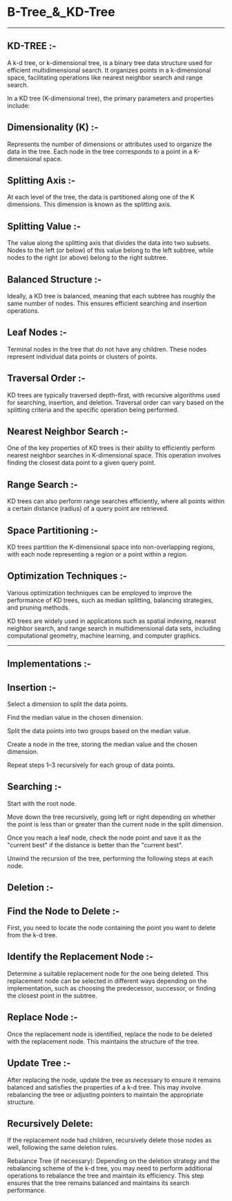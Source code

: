# B-Tree_&_KD-Tree
------------------

KD-TREE :-
------

A k-d tree, or k-dimensional tree, is a binary tree data structure used for efficient multidimensional search. It organizes points in a k-dimensional space, facilitating operations like nearest neighbor search and range search.

In a KD tree (K-dimensional tree), the primary parameters and properties include:

Dimensionality (K) :-
------------------

Represents the number of dimensions or attributes used to organize the data in the tree. Each node in the tree corresponds to a point in a K-dimensional space.

Splitting Axis :-
---------------

At each level of the tree, the data is partitioned along one of the K dimensions. This dimension is known as the splitting axis.

Splitting Value :-
---------------

The value along the splitting axis that divides the data into two subsets. Nodes to the left (or below) of this value belong to the left subtree, while nodes to the right (or above) belong to the right subtree.

Balanced Structure :-
-----------------------

Ideally, a KD tree is balanced, meaning that each subtree has roughly the same number of nodes. This ensures efficient searching and insertion operations.

Leaf Nodes :-
--------------

Terminal nodes in the tree that do not have any children. These nodes represent individual data points or clusters of points.

Traversal Order :-
------------------

KD trees are typically traversed depth-first, with recursive algorithms used for searching, insertion, and deletion. Traversal order can vary based on the splitting criteria and the specific operation being performed.

Nearest Neighbor Search :-
--------------------------

One of the key properties of KD trees is their ability to efficiently perform nearest neighbor searches in K-dimensional space. This operation involves finding the closest data point to a given query point.

Range Search :-
--------------

KD trees can also perform range searches efficiently, where all points within a certain distance (radius) of a query point are retrieved.

Space Partitioning :-
------------------------

KD trees partition the K-dimensional space into non-overlapping regions, with each node representing a region or a point within a region.

Optimization Techniques :-
-----------------------------

Various optimization techniques can be employed to improve the performance of KD trees, such as median splitting, balancing strategies, and pruning methods.

KD trees are widely used in applications such as spatial indexing, nearest neighbor search, and range search in multidimensional data sets, including computational geometry, machine learning, and computer graphics.

------------------------------------------------------------------------------------------------------------------------------------------------------------------------------

Implementations :-
----------------

Insertion :-
------------

Select a dimension to split the data points.

Find the median value in the chosen dimension.

Split the data points into two groups based on the median value.

Create a node in the tree, storing the median value and the chosen dimension.

Repeat steps 1–3 recursively for each group of data points.

Searching :-
-----------

Start with the root node.

Move down the tree recursively, going left or right depending on whether the point is less than or greater than the current node in the split dimension.

Once you reach a leaf node, check the node point and save it as the "current best" if the distance is better than the "current best".

Unwind the recursion of the tree, performing the following steps at each node.

Deletion :-
-------------

Find the Node to Delete :-
---------------------------

First, you need to locate the node containing the point you want to delete from the k-d tree.

Identify the Replacement Node :-
----------------------------------

Determine a suitable replacement node for the one being deleted. This replacement node can be selected in different ways depending on the implementation, such as choosing the predecessor, successor, or finding the closest point in the subtree.

Replace Node :-
----------------

Once the replacement node is identified, replace the node to be deleted with the replacement node. This maintains the structure of the tree.

Update Tree :-
--------------

After replacing the node, update the tree as necessary to ensure it remains balanced and satisfies the properties of a k-d tree. This may involve rebalancing the tree or adjusting pointers to maintain the appropriate structure.

Recursively Delete: 
-------------------

If the replacement node had children, recursively delete those nodes as well, following the same deletion rules.

Rebalance Tree (if necessary): Depending on the deletion strategy and the rebalancing scheme of the k-d tree, you may need to perform additional operations to rebalance the tree and maintain its efficiency. This step ensures that the tree remains balanced and maintains its search performance.




